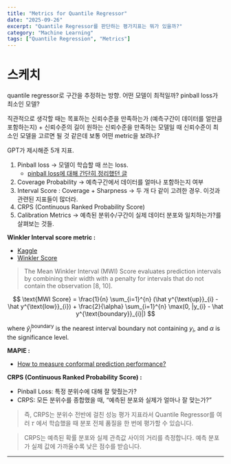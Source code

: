 ```yaml
---
title: "Metrics for Quantile Regressor"
date: "2025-09-26"
excerpt: "Quantile Regressor를 판단하는 평가지표는 뭐가 있을까?"
category: "Machine Learning"
tags: ["Quantile Regression", "Metrics"]
---
```


# 스케치

quantile regressor로 구간을 추정하는 방향. 어떤 모델이 최적일까?
pinball loss가 최소인 모델?

직관적으로 생각할 때는 목표하는 신뢰수준을 만족하는가 (예측구간이 데이터를 얼만큼 포함하는지) + 신뢰수준의 길이
원하는 신뢰수준을 만족하는 모델일 때 신뢰수준이 최소인 모델을 고르면 될 것 같은데
보통 어떤 metric을 보려나?


GPT가 제시해준 5개 지표.
1. Pinball loss -> 모델이 학습할 때 쓰는 loss. 
   - [pinball loss에 대해 간단히 정리했던 글](/Users/visuworks/Desktop/mkk4726.github.io/src/content/posts/Data%20Science/ML%20Engineering/quantile-regression-explained.md)
2. Coverage Probability -> 예측구간에서 데이터를 얼마나 포함하는지 여부
3. Interval Score : Coverage + Sharpness -> 두 개 다 같이 고려한 경우. 이것과 관련된 지표들이 많더라.
4. CRPS (Continuous Ranked Probability Score)
5. Calibration Metrics -> 예측된 분위수/구간이 실제 데이터 분포와 일치하는가?를 살펴보는 것들.


**Winkler Interval score metric :**
- [Kaggle](https://www.kaggle.com/datasets/carlmcbrideellis/winkler-interval-score-metric)
- [Winkler Score](https://otexts.com/fpp3/distaccuracy.html#winkler-score)

> The Mean Winkler Interval (MWI) Score evaluates prediction intervals by combining their width with a penalty for intervals that do not contain the observation [8, 10].

$$
\text{MWI Score} = \frac{1}{n} \sum_{i=1}^{n} (\hat y^{\text{up}}_{i} - \hat y^{\text{low}}_{i}) + \frac{2}{\alpha} \sum_{i=1}^{n} \max(0, |y_{i} - \hat y^{\text{boundary}}_{i}|)
$$

where $\hat y^{\text{boundary}}_{i}$ is the nearest interval boundary not containing $y_{i}$, and $\alpha$ is the significance level.


**MAPIE :**
- [How to measure conformal prediction performance?](https://mapie.readthedocs.io/en/latest/theoretical_description_metrics.html)


**CRPS (Continuous Ranked Probability Score) :**
- Pinball Loss: 특정 분위수에 대해 잘 맞췄는가?
- CRPS: 모든 분위수를 종합했을 때, “예측된 분포와 실제가 얼마나 잘 맞는가?”
> 즉, CRPS는 분위수 전반에 걸친 성능 평가 지표라서 Quantile Regressor를 여러 𝜏 에서 학습했을 때 분포 전체 품질을 한 번에 평가할 수 있습니다.

> CRPS는 예측된 확률 분포와 실제 관측값 사이의 거리를 측정합니다. 예측 분포가 실제 값에 가까울수록 낮은 점수를 받습니다.



---